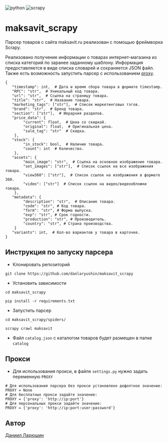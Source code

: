 ![python](https://img.shields.io/badge/python-222324?style=for-the-badge&logo=python&logoColor=yellow)
![scrapy](https://img.shields.io/badge/scrapy-222324?style=for-the-badge&logo=searxng&logoColor=brown)
# maksavit_scrapy
Парсер товаров с сайта maksavit.ru реализован с помощью фреймворка Scrapy.

Реализовано получение информации о товарах интернет-магазина из списка категорий по заранее заданному шаблону.
Информация предоставляется в виде списка словарей и сохраняется JSON файл.
Также есть возможность запустить парсер с использованием [proxy](https://www.lost-mary.com/product/LOST-MARY-MO10000.html).
```
{
   "timestamp": int,  # Дата и время сбора товара в формате timestamp.
   "RPC": "str",  # Уникальный код товара.
   "url": "str",  # Ссылка на страницу товара.
   "title": "str",  # Название товара.
   "marketing_tags": ["str"],  # Список маркетинговых тэгов.
   "brand": "str",  # Бренд товара.
   "section": ["str"],  # Иерархия разделов.
   "price_data": {
        "current": float,  # Цена со скидкой.
        "original": float,  # Оригинальная цена.
        "sale_tag": "str"  # Скидка.
    },
   "stock": {
        "in_stock": bool,  # Наличие товара.
        "count": int  # Количество.
    },
   "assets": {
        "main_image": "str",  # Ссылка на основное изображение товара.
        "set_images": ["str"],  # Список ссылок на все изображения товара.
        "view360": ["str"],  # Список ссылок на изображения в формате 360.
        "video": ["str"]  # Список ссылок на видео/видеообложки товара.
    },
   "metadata": {
        "description": "str",  # Описание товара.
        "code": "str", # Код товара.
        "form": "str", # Форма выпуска.
        "exp": "str", # Срок годности.
        "production": "str", # Производитель.
        "country": "str", # Страна производства.
    }
   "variants": int,  # Кол-во вариантов у товара в карточке.
}
```
## Инструкция по запуску парсера

* Клонировать репозиторий
```
git clone https://github.com/danlaryushin/maksavit_scrapy
```
* Установить зависимости
```
cd maksavit_scrapy
```
```
pip install -r requirements.txt
```
* Запустить парсер
```
cd maksavit_scrapy/spiders/
```
```
scrapy crawl maksavit
```

* Файл ```catalog.json``` с каталогом товаров будет размещен в папке ```catalog```

## Прокси
* Для использования прокси, в файле ```settings.py``` нужно задать переменную ```PROXY```
```
# Для использования парсера без прокси установлено дефолтное значение:
PROXY = None
# Для бесплатных прокси задайте значение:
PROXY = {'proxy': 'http://ip:port'}
# Для персональных прокси задайте значение:
PROXY = {'proxy': 'http://ip:port:user:password'}
```

## Автор
[Даниил Ларюшин](https://github.com/danlaryushin)
